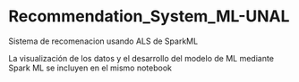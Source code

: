# Recommendation_System_ML-UNAL
 Sistema de recomenacion usando ALS de SparkML

La visualización de los datos y el desarrollo del modelo de ML mediante Spark ML se incluyen en el mismo notebook
